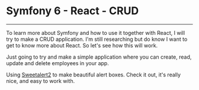 # Symfony 6 - React - CRUD
***

To learn more about Symfony and how to use it together with React, I will try to make a CRUD application.
I'm still researching but do know I want to get to know more about React. So let's see how this will work.

Just going to try and make a simple application where you can create, read, update and delete employees in your app.

Using [Sweetalert2](https://sweetalert2.github.io/) to make beautiful alert boxes. Check it out, it's really nice, and easy to work with.